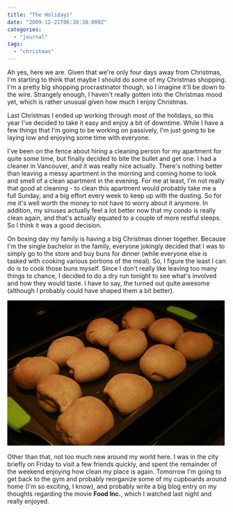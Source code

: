 ```yaml
---
title: "The Holidays"
date: "2009-12-21T06:38:30.000Z"
categories: 
  - "journal"
tags: 
  - "christmas"
---
```


Ah yes, here we are. Given that we're only four days away from Christmas, I'm starting to think that maybe I should do some of my Christmas shopping. I'm a pretty big shopping procrastinator though, so I imagine it'll be down to the wire. Strangely enough, I haven't really gotten into the Christmas mood yet, which is rather unusual given how much I enjoy Christmas.

Last Christmas I ended up working through most of the holidays, so this year I've decided to take it easy and enjoy a bit of downtime. While I have a few things that I'm going to be working on passively, I'm just going to be laying low and enjoying some time with everyone.

I've been on the fence about hiring a cleaning person for my apartment for quite some time, but finally decided to bite the bullet and get one. I had a cleaner in Vancouver, and it was really nice actually. There's nothing better than leaving a messy apartment in the morning and coming home to look and smell of a clean apartment in the evening. For me at least, I'm not really that good at cleaning - to clean this apartment would probably take me a full Sunday, and a big effort every week to keep up with the dusting. So for me it's well worth the money to not have to worry about it anymore. In addition, my sinuses actually feel a lot better now that my condo is really clean again, and that's actually equated to a couple of more restful sleeps. So I think it was a good decision.

On boxing day my family is having a big Christmas dinner together. Because I'm the single bachelor in the family, everyone jokingly decided that I was to simply go to the store and buy buns for dinner (while everyone else is tasked with cooking various portions of the meal). So, I figure the least I can do is to cook those buns myself. Since I don't really like leaving too many things to chance, I decided to do a dry run tonight to see what's involved and how they would taste. I have to say, the turned out quite awesome (although I probably could have shaped them a bit better).

![Home Made Buns](images/4201906319_aa2fe8f8b8.jpg)

Other than that, not too much new around my world here. I was in the city briefly on Friday to visit a few friends quickly, and spent the remainder of the weekend enjoying how clean my place is again. Tomorrow I'm going to get back to the gym and probably reorganize some of my cupboards around home (I'm so exciting, I know), and probably write a big blog entry on my thoughts regarding the movie **Food Inc.**, which I watched last night and really enjoyed.
